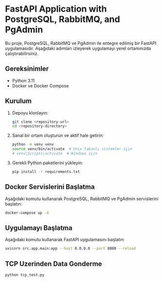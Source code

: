 # FastAPI Application with PostgreSQL, RabbitMQ, and PgAdmin

Bu proje, PostgreSQL, RabbitMQ ve PgAdmin ile entegre edilmiş bir FastAPI uygulamasıdır. Aşağıdaki adımları izleyerek uygulamayı yerel ortamınızda çalıştırabilirsiniz.

## Gereksinimler

- Python 3.11
- Docker ve Docker Compose

## Kurulum

1. Depoyu klonlayın:

    ```sh
    git clone <repository-url>
    cd <repository-directory>
    ```

2. Sanal bir ortam oluşturun ve aktif hale getirin:

    ```sh
    python -m venv venv
    source venv/bin/activate  # Unix tabanlı sistemler için
    # venv\Scripts\activate  # Windows için
    ```

3. Gerekli Python paketlerini yükleyin:

    ```sh
    pip install -r requirements.txt
    ```

## Docker Servislerini Başlatma

Aşağıdaki komutu kullanarak PostgreSQL, RabbitMQ ve PgAdmin servislerini başlatın:

```sh
docker-compose up -d
```

## Uygulamayı Başlatma

Aşağıdaki komutu kullanarak FastAPI uygulamasını başlatın:

```sh
uvicorn src.app.main:app --host 0.0.0.0 --port 8000 --reload
```

## TCP Uzerinden Data Gonderme

```sh
python tcp_test.py
```

